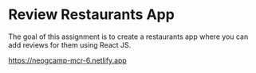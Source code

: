 # Review Restaurants App
The goal of this assignment is to create a restaurants app where you can add reviews for them using React JS.

https://neogcamp-mcr-6.netlify.app